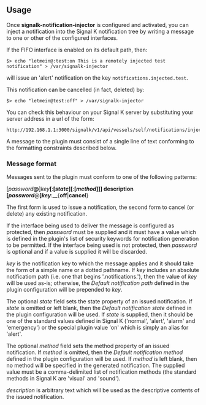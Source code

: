 ## Usage

Once __signalk-notification-injector__ is configured and activated, you can
inject a notification into the Signal K notification tree by writing a message
to one or other of the configured interfaces.

If the FIFO interface is enabled on its default path, then:
```
$> echo "letmein@:test:on This is a remotely injected test notification" > /var/signalk-injector
```
will issue an 'alert' notification on the key ```notifications.injected.test```.

This notification can be cancelled (in fact, deleted) by:
```
$> echo "letmein@test:off" > /var/signalk-injector
```

You can check this behaviour on your Signal K server by substituting your
server address in a url of the form:
```
http://192.168.1.1:3000/signalk/v1/api/vessels/self/notifications/injected/
```

A message to the plugin must consist of a single line of text conforming to
the formatting constraints described below.

### Message format

Messages sent to the plugin must conform to one of the following patterns:

[*password*__@__]*key*__[__:__[*state*][__:__[*method*]]] description
[*password*__@__]*key*__:__{__off__|__cancel__}

The first form is used to issue a notification, the second form to cancel
(or delete) any existing notification.

If the interface being used to deliver the message is configured as protected,
then _password_ must be supplied and it must have a value which is defined in
the plugin's list of security keywords for notification generation to be
permitted.
If the interface being used is not protected, then *password* is optional and
if a value is supplied it will be discarded.

_key_ is the notification key to which the message applies and it should
take the form of a simple name or a dotted pathname.
If _key_ includes an absolute notificatiom path (i.e. one that begins
'.notifications.'), then the value of _key_ will be used as-is; otherwise,
the _Default notification path_ defined in the plugin configuration will be
prepended to _key_.

The optional _state_ field sets the state property of an issued notification.
If _state_ is omitted or left blank, then the _Default notification state_
defined in the plugin configuration will be used.
If _state_ is supplied, then it should be one of the standard values defined
in Signal K ('normal', 'alert', 'alarm' and 'emergency') or the special plugin
value 'on' which is simply an alias for 'alert'.

The optional _method_ field sets the method property of an issued notification.
If _method_ is omitted, then the _Default notification method_ defined in the
plugin configuration will be used.
If _method_ is left blank, then no method will be specified in the generated
notification.
The supplied value must be a comma-delimited list of notification methods
(the standard methods in Signal K are 'visual' and 'sound').

_description_ is arbitrary text which will be used as the descriptive contents
of the issued notification.


